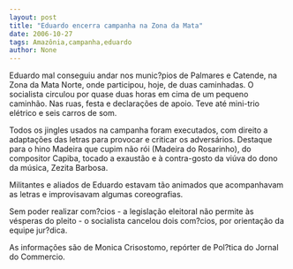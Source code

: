 ```yaml
---
layout: post
title: "Eduardo encerra campanha na Zona da Mata"
date: 2006-10-27
tags: Amazônia,campanha,eduardo
author: None
---
```


Eduardo mal conseguiu andar nos munic?pios de Palmares e Catende, na Zona da Mata Norte, onde participou, hoje, de duas caminhadas. 
O socialista circulou por quase duas horas em cima de um pequeno caminhão. Nas ruas, festa e declarações de apoio. Teve até mini-trio elétrico e seis carros de som. 

Todos os jingles usados na campanha foram executados, com direito a adaptações das letras para provocar e criticar os adversários. Destaque para o hino Madeira que cupim não rói (Madeira do Rosarinho), do compositor Capiba, tocado a exaustão e à contra-gosto da viúva do dono da música, Zezita Barbosa. 

Militantes e aliados de Eduardo estavam tão animados que acompanhavam as letras e improvisavam algumas coreografias. 

Sem poder realizar com?cios - a legislação eleitoral não permite às vésperas do pleito - o socialista cancelou dois com?cios, por orientação da equipe jur?dica. 

As informações são de Monica Crisostomo, repórter de Pol?tica do Jornal do Commercio.  